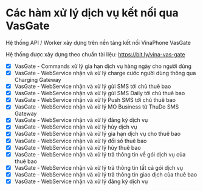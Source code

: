 # Các hàm xử lý dịch vụ kết nối qua VasGate

Hệ thống API / Worker xây dựng trên nền tảng kết nối VinaPhone VasGate

Hệ thống được xây dựng theo chuẩn tài liệu: <https://bit.ly/vina-vas-gate>

- [x] VasGate - Commands xử lý gia hạn dịch vụ hàng ngày cho người dùng
- [x] VasGate - WebService nhận và xử lý charge cước người dùng thông qua Charging Gateway
- [x] VasGate - WebService nhận và xử lý gửi SMS tới chủ thuê bao
- [x] VasGate - WebService nhận và xử lý gửi SMS Daily tới chủ thuê bao
- [x] VasGate - WebService nhận và xử lý Push SMS tới chủ thuê bao
- [x] VasGate - WebService nhận và xử lý MO Business từ ThuDo SMS Gateway
- [x] VasGate - WebService nhận và xử lý đăng ký dịch vụ
- [x] VasGate - WebService nhận và xử lý hủy dịch vụ
- [x] VasGate - WebService nhận và xử lý gia hạn dịch vụ cho thuê bao
- [x] VasGate - WebService nhận và xử lý đổi số thuê bao
- [x] VasGate - WebService nhận và xử lý hủy thuê bao
- [x] VasGate - WebService nhận và xử lý trả thông tin về gói dịch vụ của thuê bao
- [x] VasGate - WebService nhận và xử lý trả thông tin tất cả gói dịch vụ
- [x] VasGate - WebService nhận và xử lý trả thông tin giao dịch của thuê bao
- [x] VasGate - WebService nhận và xử lý đăng ký dịch vụ
